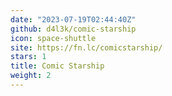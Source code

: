 ```yaml
---
date: "2023-07-19T02:44:40Z"
github: d4l3k/comic-starship
icon: space-shuttle
site: https://fn.lc/comicstarship/
stars: 1
title: Comic Starship
weight: 2
---
```

